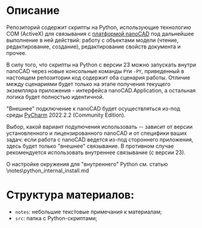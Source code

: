 # Описание
Репозиторий содержит скрипты на Python, использующие технологию COM (ActiveX) для связывания с [платформой nanoCAD](https://www.nanocad.ru) под дальнейшее выполнение в ней действий: работу с объектами модели (чтение, редактирование, создание), редактирование свойств документа и прочее.

В силу того, что скрипты на Python с версии 23 можно запускать внутри nanoCAD через новые консольные команды `PY`и `-PY`, приведенный в настоящем репозитории код содержит оба сценария работы. Отличие между сценариями будет только на этапе получения текущего экземпляра приложения - интерфейса nanoCAD.Application, а остальная логика будет полностью идентичной.

"Внешнее" подключение к nanoCAD будет осуществляться из-под среды [PyCharm](https://www.jetbrains.com/pycharm/download/#section=windows) 2022.2.2 (Community Edition).

Выбор, какой вариант подулючения использовать -- зависит от версии установленного и лицензированного nanoCAD и от специфики ваших задач: если работа с nanoCAD ведется из-под стороннего приложения, здесь будет только "внешнее" связывание. В противном случае рекомендуется использовать внутреннее связывание (с версии 23).

О настройке окружения для "внутреннего" Python см. статью \notes\python_internal_install.md

# Структура материалов:
- `notes`: небольшие текстовые примечания к материалам;
- `src`: папка с Python-скриптами;
